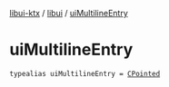 [libui-ktx](../index.md) / [libui](index.md) / [uiMultilineEntry](./ui-multiline-entry.md)

# uiMultilineEntry

`typealias uiMultilineEntry = `[`CPointed`](../kotlinx.cinterop/-c-pointed/index.md)